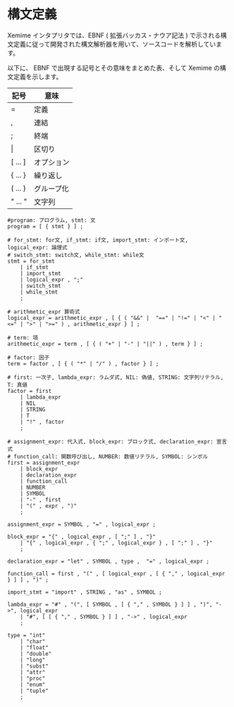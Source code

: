 # 構文定義

Xemime インタプリタでは、EBNF ( 拡張バッカス・ナウア記法 ) で示される構文定義に従って開発された構文解析器を用いて、ソースコードを解析しています。

以下に、 EBNF で出現する記号とその意味をまとめた表、そして Xemime の構文定義を示します。

| 記号 | 意味 |
| ---- | ---- |
| = | 定義 |
| , | 連結 |
| ; | 終端 |
| &#x7C; | 区切り |
| [ ... ] | オプション |
| { ... } | 繰り返し |
| ( ... ) | グループ化 |
| " ... " | 文字列 |

```
#program: プログラム, stmt: 文
program = [ { stmt } ] ;

# for_stmt: for文, if_stmt: if文, import_stmt: インポート文, logical_expr: 論理式
# switch_stmt: switch文, while_stmt: while文
stmt = for_stmt
    | if_stmt
    | import_stmt
    | logical_expr , ";"
    | switch_stmt
    | while_stmt
    ;

# arithmetic_expr 算術式
logical_expr = arithmetic_expr , [ { ( "&&" |  "==" | "!=" | "<" | "<=" | ">" | ">=" ) , arithmetic_expr } ] ;

# term: 項
arithmetic_expr = term , [ { ( "+" | "-" | "||" ) , term } ] ;

# factor: 因子
term = factor , [ { ( "*" | "/" ) , factor } ] ;

# first: 一次子, lambda_expr: ラムダ式, NIL: 偽値, STRING: 文字列リテラル, T: 真値
factor = first
    | lambda_expr
    | NIL
    | STRING
    | T
    | "!" , factor
    ;

# assignment_expr: 代入式, block_expr: ブロック式, declaration_expr: 宣言式
# function_call: 関数呼び出し, NUMBER: 数値リテラル, SYMBOL: シンボル
first = assignment_expr
    | block_expr
    | declaration_expr
    | function_call
    | NUMBER
    | SYMBOL
    | "-" , first
    | "(" , expr , ")"
    ;

assignment_expr = SYMBOL , "=" , logical_expr ;

block_expr = "{" , logical_expr , [ ";" ] , "}"
    | "{" , logical_expr , { ";" , logical_expr } , [ ";" ] , "}"
    ;

declaration_expr = "let" , SYMBOL , type ,  "=" , logical_expr ;

function_call = first , "(" , [ logical_expr , [ { "," , logical_expr } ] ] , ")" ;

import_stmt = "import" , STRING , "as" , SYMBOL ;

lambda_expr = "#" , "(", [ SYMBOL , [ { "," , SYMBOL } ] ] , ")", "->", logical_expr
    | "#", [ [ { "," , SYMBOL } ] ] , "->" , logical_expr
    ;

type = "int"
    | "char"
    | "float"
    | "double"
    | "long"
    | "subst"
    | "attr"
    | "proc"
    | "enum"
    | "tuple"
    ;

```
